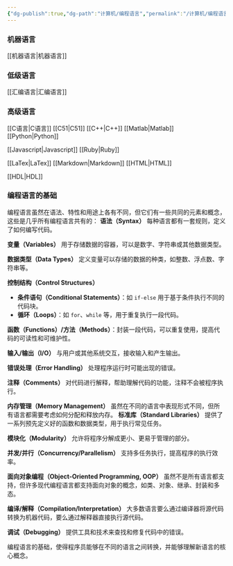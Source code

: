 ```yaml
---
{"dg-publish":true,"dg-path":"计算机/编程语言","permalink":"/计算机/编程语言/","pinned":true,"noteIcon":"","created":"2024-04-16T13:01:27.472+08:00","updated":"2024-04-23T17:33:47.149+08:00"}
---
```



### 机器语言
[[机器语言\|机器语言]]
### 低级语言
[[汇编语言\|汇编语言]]

### 高级语言
[[C语言\|C语言]]
	[[C51\|C51]]
[[C++\|C++]]
[[Matlab\|Matlab]]
[[Python\|Python]]

[[Javascript\|Javascript]]
[[Ruby\|Ruby]]

[[LaTex\|LaTex]]
[[Markdown\|Markdown]]
[[HTML\|HTML]]

[[HDL\|HDL]]
### 编程语言的基础
编程语言虽然在语法、特性和用途上各有不同，但它们有一些共同的元素和概念，这些是几乎所有编程语言共有的：
**语法（Syntax）**
每种语言都有一套规则，定义了如何编写代码。

**变量（Variables）**
用于存储数据的容器，可以是数字、字符串或其他数据类型。

**数据类型（Data Types）**
定义变量可以存储的数据的种类，如整数、浮点数、字符串等。

**控制结构（Control Structures）**
   - **条件语句（Conditional Statements）**：如 `if-else` 用于基于条件执行不同的代码块。
   - **循环（Loops）**：如 `for`、`while` 等，用于重复执行一段代码。

**函数（Functions）/方法（Methods）**：封装一段代码，可以重复使用，提高代码的可读性和可维护性。

**输入/输出（I/O）**
与用户或其他系统交互，接收输入和产生输出。

**错误处理（Error Handling）**
处理程序运行时可能出现的错误。

**注释（Comments）**
对代码进行解释，帮助理解代码的功能，注释不会被程序执行。

**内存管理（Memory Management）**
虽然在不同的语言中表现形式不同，但所有语言都需要考虑如何分配和释放内存。
**标准库（Standard Libraries）**
提供了一系列预先定义好的函数和数据类型，用于执行常见任务。

**模块化（Modularity）**
允许将程序分解成更小、更易于管理的部分。

**并发/并行（Concurrency/Parallelism）**
支持多任务执行，提高程序的执行效率。

**面向对象编程（Object-Oriented Programming, OOP）**
虽然不是所有语言都支持，但许多现代编程语言都支持面向对象的概念，如类、对象、继承、封装和多态。

**编译/解释（Compilation/Interpretation）**
大多数语言要么通过编译器将源代码转换为机器代码，要么通过解释器直接执行源代码。

**调试（Debugging）**
提供工具和技术来查找和修复代码中的错误。

编程语言的基础，使得程序员能够在不同的语言之间转换，并能够理解新语言的核心概念。


